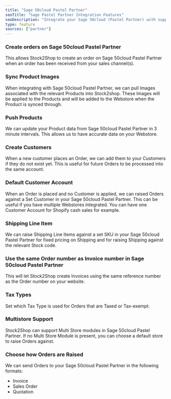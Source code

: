 ```yaml
---
title: "Sage 50cloud Pastel Partner"
seoTitle: "Sage Pastel Partner Integration Features"
seoDescription: "Integrate your Sage 50cloud (Pastel Partner) with supported Sales Channels/Webstores through Stock2Shop"
type: feature
sources: ["partner"]
---
```


<!-- ***NOT IN USE***

Apifact:

create_order
get_images
get_images_limit
get_order
get_products
get_product
get_products_limit
param_create_customer_enabled
param_default_customer_code
param_ignore_shipping_warehouse_code
param_shipping_code
param_skip_image_hash
param_test
param_use_channel_order_code
param_use_customer_address
param_user_field_customer_
queue_fetch_images
tunnel_host
tunnel_password
tunnel_username

---------
Partner:

param_display_order_inc
param_use_customer_address

-->

<!-- create_order -->
### Create orders on Sage 50cloud Pastel Partner
This allows Stock2Shop to create an order on Sage 50cloud Pastel Partner when
an order has been received from your sales channel(s).

<!-- get_images -->
### Sync Product Images
When integrating with Sage 50cloud Pastel Partner, we can pull Images associated with the relevant Products into Stock2shop.
These Images will be applied to the Products and will be added to the Webstore when the Product is synced through.

<!-- get_products -->
### Push Products
We can update your Product data from Sage 50cloud Pastel Partner in 3 minute intervals. This allows us to have accurate data on your 
Webstore.

<!-- param_create_customer_enabled -->
### Create Customers
When a new customer places an Order, we can add them to your Customers if they do not exist yet.
This is useful for future Orders to be processed into the same account.

<!-- param_default_customer_code -->
### Default Customer Account
When an Order is placed and no Customer is applied, we can raised Orders against a Set Customer in your Sage 50cloud Pastel Partner.
This can be useful if you have multiple Webstores integrated. 
You can have one Customer Account for Shopify cash sales for example.

<!-- param_shipping_code -->
### Shipping Line Item
We can raise Shipping Line Items against a set SKU in your Sage 50cloud Pastel Partner for fixed pricing on Shipping and for raising 
Shipping against the relevant Stock code.

<!-- param_use_channel_order_code -->
### Use the same Order number as Invoice number in Sage 50cloud Pastel Partner
This will let Stock2Shop create Invoices using the same reference number as the Order number on your website.

<!-- END OF APIFACT-->

<!--
param_tax_type
param_tax_type_exempt
-->
### Tax Types
Set which Tax Type is used for Orders that are Taxed or Tax-exempt.

<!-- param_multi_store -->
### Multistore Support
Stock2Shop can support Multi Store modules in Sage 50cloud Pastel Partner.
If no Multi Store Module is present, you can choose a default store to raise Orders against.

<!-- param_order_document_type -->
### Choose how Orders are Raised
We can send Orders to your Sage 50cloud Pastel Partner in the following formats:

- Invoice
- Sales Order
- Quotation